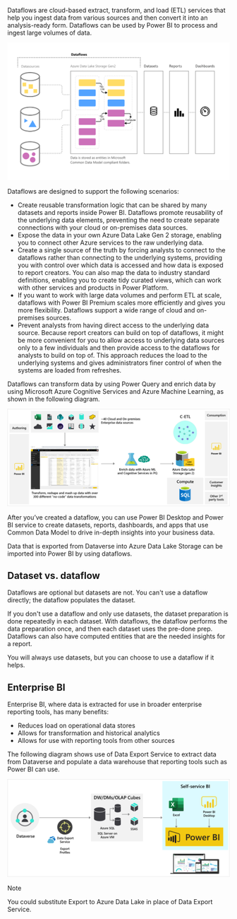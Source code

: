 Dataflows are cloud-based extract, transform, and load (ETL) services that help you ingest data from various sources and then convert it into an analysis-ready form. Dataflows can be used by Power BI to process and ingest large volumes of data.

![Diagram showing the Dataflow process to dashboards.](../media/6-dataflows-self-service.png)

Dataflows are designed to support the following scenarios:

- Create reusable transformation logic that can be shared by many datasets and reports inside Power BI. Dataflows promote reusability of the underlying data elements, preventing the need to create separate connections with your cloud or on-premises data sources.
- Expose the data in your own Azure Data Lake Gen 2 storage, enabling you to connect other Azure services to the raw underlying data.
- Create a single source of the truth by forcing analysts to connect to the dataflows rather than connecting to the underlying systems, providing you with control over which data is accessed and how data is exposed to report creators. You can also map the data to industry standard definitions, enabling you to create tidy curated views, which can work with other services and products in Power Platform.
- If you want to work with large data volumes and perform ETL at scale, dataflows with Power BI Premium scales more efficiently and gives you more flexibility. Dataflows support a wide range of cloud and on-premises sources.
- Prevent analysts from having direct access to the underlying data source. Because report creators can build on top of dataflows, it might be more convenient for you to allow access to underlying data sources only to a few individuals and then provide access to the dataflows for analysts to build on top of. This approach reduces the load to the underlying systems and gives administrators finer control of when the systems are loaded from refreshes.

Dataflows can transform data by using Power Query and enrich data by using Microsoft Azure Cognitive Services and Azure Machine Learning, as shown in the following diagram.

![Diagram showing the Dataflow capabilities.](../media/6-dataflows.png)

After you’ve created a dataflow, you can use Power BI Desktop and Power BI service to create datasets, reports, dashboards, and apps that use Common Data Model to drive in-depth insights into your business data.

Data that is exported from Dataverse into Azure Data Lake Storage can be imported into Power BI by using dataflows.

## Dataset vs. dataflow

Dataflows are optional but datasets are not. You can't use a dataflow directly; the dataflow populates the dataset.

If you don't use a dataflow and only use datasets, the dataset preparation is done repeatedly in each dataset. With dataflows, the dataflow performs the data preparation once, and then each dataset uses the pre-done prep. Dataflows can also have computed entities that are the needed insights for a report.

You will always use datasets, but you can choose to use a dataflow if it helps.

## Enterprise BI

Enterprise BI, where data is extracted for use in broader enterprise reporting tools, has many benefits:

- Reduces load on operational data stores
- Allows for transformation and historical analytics
- Allows for use with reporting tools from other sources

The following diagram shows use of Data Export Service to extract data from Dataverse and populate a data warehouse that reporting tools such as Power BI can use.

![Diagram showing the inputs of Dataflow process.](../media/6-enterprise-reporting.png)

> [!NOTE]
> You could substitute Export to Azure Data Lake in place of Data Export Service.
